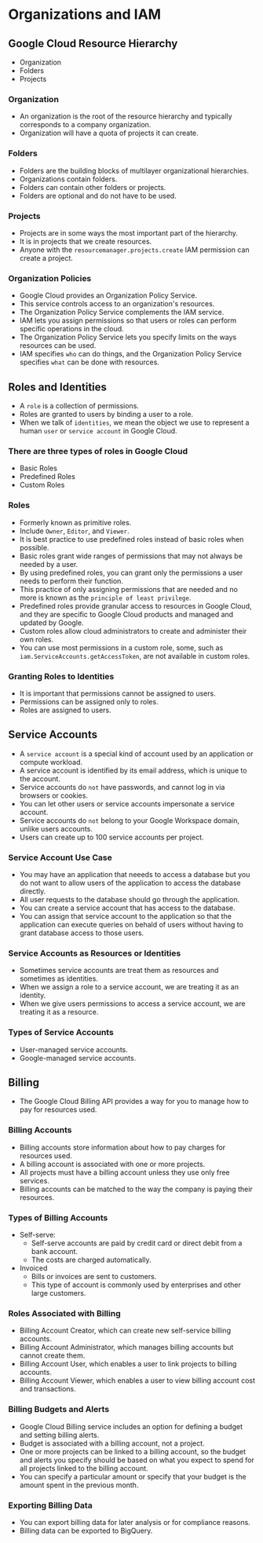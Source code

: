 # Organizations and IAM

## Google Cloud Resource Hierarchy

- Organization
- Folders
- Projects

### Organization

- An organization is the root of the resource hierarchy and typically corresponds to a company organization.
- Organization will have a quota of projects it can create.

### Folders

- Folders are the building blocks of multilayer organizational hierarchies. 
- Organizations contain folders. 
- Folders can contain other folders or projects. 
- Folders are optional and do not have to be used.

### Projects

- Projects are in some ways the most important part of the hierarchy. 
- It is in projects that we create resources.
- Anyone with the `resourcemanager.projects.create` IAM permission can create a project.

### Organization Policies

- Google Cloud provides an Organization Policy Service.
- This service controls access to an organization's resources.
- The Organization Policy Service complements the IAM service.
- IAM lets you assign permissions so that users or roles can perform specific operations in the cloud.
- The Organization Policy Service lets you specify limits on the ways resources can be used.
- IAM specifies `who` can do things, and the Organization Policy Service specifies `what` can be done with resources.

## Roles and Identities

- A `role` is a collection of permissions.
- Roles are granted to users by binding a user to a role.
- When we talk of `identities`, we mean the object we use to represent a human `user` or `service account` in Google Cloud.

### There are three types of roles in Google Cloud

- Basic Roles
- Predefined Roles
- Custom Roles

### Roles

- Formerly known as primitive roles.
- Include `Owner`, `Editor`, and `Viewer`.
- It is best practice to use predefined roles instead of basic roles when possible.
- Basic roles grant wide ranges of permissions that may not always be needed by a user.
- By using predefined roles, you can grant only the permissions a user needs to perform their function.
- This practice of only assigning permissions that are needed and no more is known as the `principle of least privilege`.
- Predefined roles provide granular access to resources in Google Cloud, and they are specific to Google Cloud products and managed and updated by Google.
- Custom roles allow cloud administrators to create and administer their own roles.
- You can use most permissions in a custom role, some, such as `iam.ServiceAccounts.getAccessToken`, are not available in custom roles.

### Granting Roles to Identities

- It is important that permissions cannot be assigned to users.
- Permissions can be assigned only to roles.
- Roles are assigned to users.

## Service Accounts

- A `service account` is a special kind of account used by an application or compute workload.
- A service account is identified by its email address, which is unique to the account.
- Service accounts do `not` have passwords, and cannot log in via browsers or cookies.
- You can let other users or service accounts impersonate a service account.
- Service accounts do `not` belong to your Google Workspace domain, unlike users accounts.
- Users can create up to 100 service accounts per project.

### Service Account Use Case

- You may have an application that neeeds to access a database but you do not want to allow users of the application to access the database directly.
- All user requests to the database should go through the application.
- You can create a service account that has access to the database.
- You can assign that service account to the application so that the application can execute queries on behald of users without having to grant database access to those users.

### Service Accounts as Resources or Identities

- Sometimes service accounts are treat them as resources and sometimes as identities. 
- When we assign a role to a service account, we are treating it as an identity.
- When we give users permissions to access a service account, we are treating it as a resource.

### Types of Service Accounts

- User-managed service accounts.
- Google-managed service accounts.


## Billing

- The Google Cloud Billing API provides a way for you to manage how to pay for resources used.

### Billing Accounts

- Billing accounts store information about how to pay charges for resources used.
- A billing account is associated with one or more projects.
- All projects must have a billing account unless they use only free services.
- Billing accounts can be matched to the way the company is paying their resources.

### Types of Billing Accounts

- Self-serve:
	- Self-serve accounts are paid by credit card or direct debit from a bank account.
	- The costs are charged automatically.
- Invoiced
	- Bills or invoices are sent to customers.
	- This type of account is commonly used by enterprises and other large customers.

### Roles Associated with Billing

- Billing Account Creator, which can create new self-service billing accounts.
- Billing Account Administrator, which manages billing accounts but cannot create them.
- Billing Account User, which enables a user to link projects to billing accounts.
- Billing Account Viewer, which enables a user to view billing account cost and transactions.

### Billing Budgets and Alerts

- Google Cloud Billing service includes an option for defining a budget and setting billing alerts.
- Budget is associated with a billing account, not a project.
- One or more projects can be linked to a billing account, so the budget and alerts you specify should be based on what you expect to spend for all projects linked to the billing account.
- You can specify a particular amount or specify that your budget is the amount spent in the previous month.

### Exporting Billing Data

- You can export billing data for later analysis or for compliance reasons.
- Billing data can be exported to BigQuery.








